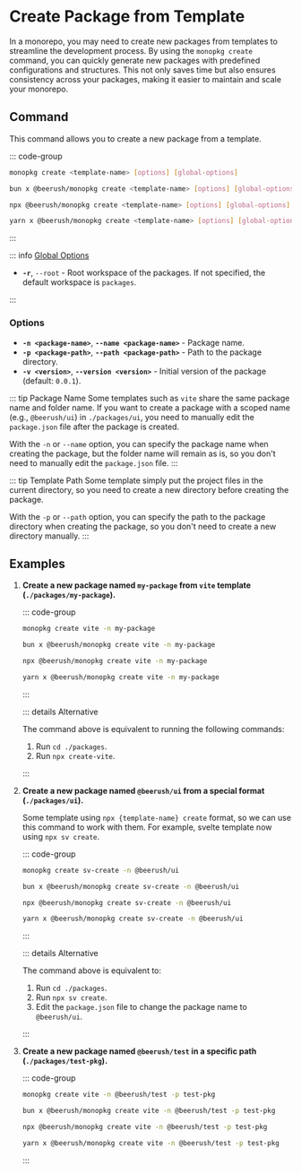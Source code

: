 # Create Package from Template

In a monorepo, you may need to create new packages from templates to streamline the development process. By using the `monopkg create` command, you can quickly generate new packages with predefined configurations and structures. This not only saves time but also ensures consistency across your packages, making it easier to maintain and scale your monorepo.

## Command

This command allows you to create a new package from a template.

::: code-group

```bash [Global]
monopkg create <template-name> [options] [global-options]
```

```bash [Bun]
bun x @beerush/monopkg create <template-name> [options] [global-options]
```

```bash [NPM]
npx @beerush/monopkg create <template-name> [options] [global-options]
```

```bash [Yarn]
yarn x @beerush/monopkg create <template-name> [options] [global-options]
```

:::

::: info [Global Options](../guides/usage#global-options)

- **`-r`**, `--root` - Root workspace of the packages. If not specified, the default workspace is `packages`.

:::

### Options

- **`-n <package-name>`**, **`--name <package-name>`** - Package name.
- **`-p <package-path>`**, **`--path <package-path>`** - Path to the package directory.
- **`-v <version>`**, **`--version <version>`** - Initial version of the package (default: `0.0.1`).

::: tip Package Name
Some templates such as `vite` share the same package name and folder name. If you want to create a package with a scoped name (e.g., `@beerush/ui`) in `./packages/ui`, you need to manually edit the `package.json` file after the package is created.

With the `-n` or `--name` option, you can specify the package name when creating the package, but the folder name will remain as is, so you don't need to manually edit the `package.json` file.
:::

::: tip Template Path
Some template simply put the project files in the current directory, so you need to create a new directory before creating the package.

With the `-p` or `--path` option, you can specify the path to the package directory when creating the package, so you don't need to create a new directory manually.
:::

## Examples

1. **Create a new package named `my-package` from `vite` template (`./packages/my-package`).**

   ::: code-group

   ```bash [Global]
   monopkg create vite -n my-package
   ```

   ```bash [Bun]
   bun x @beerush/monopkg create vite -n my-package
   ```

   ```bash [NPM]
   npx @beerush/monopkg create vite -n my-package
   ```

   ```bash [Yarn]
   yarn x @beerush/monopkg create vite -n my-package
   ```

   :::

   ::: details Alternative

   The command above is equivalent to running the following commands:

   1. Run `cd ./packages`.
   2. Run `npx create-vite`.

   :::

2. **Create a new package named `@beerush/ui` from a special format (`./packages/ui`).**

   Some template using `npx {template-name} create` format, so we can use this command to work with them.
   For example, svelte template now using `npx sv create`.

   ::: code-group

   ```bash [Global]
   monopkg create sv-create -n @beerush/ui
   ```

   ```bash [Bun]
   bun x @beerush/monopkg create sv-create -n @beerush/ui
   ```

   ```bash [NPM]
   npx @beerush/monopkg create sv-create -n @beerush/ui
   ```

   ```bash [Yarn]
   yarn x @beerush/monopkg create sv-create -n @beerush/ui
   ```

   :::

   ::: details Alternative

   The command above is equivalent to:

   1. Run `cd ./packages`.
   2. Run `npx sv create`.
   3. Edit the `package.json` file to change the package name to `@beerush/ui`.

   :::

3. **Create a new package named `@beerush/test` in a specific path (`./packages/test-pkg`).**

   ::: code-group

   ```bash [Global]
   monopkg create vite -n @beerush/test -p test-pkg
   ```

   ```bash [Bun]
   bun x @beerush/monopkg create vite -n @beerush/test -p test-pkg
   ```

   ```bash [NPM]
   npx @beerush/monopkg create vite -n @beerush/test -p test-pkg
   ```

   ```bash [Yarn]
   yarn x @beerush/monopkg create vite -n @beerush/test -p test-pkg
   ```

   :::
